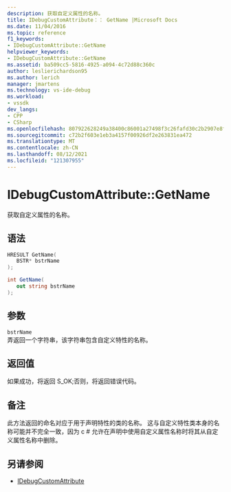 ```yaml
---
description: 获取自定义属性的名称。
title: IDebugCustomAttribute：： GetName |Microsoft Docs
ms.date: 11/04/2016
ms.topic: reference
f1_keywords:
- IDebugCustomAttribute::GetName
helpviewer_keywords:
- IDebugCustomAttribute::GetName
ms.assetid: ba509cc5-5816-4925-a094-4c72d88c360c
author: leslierichardson95
ms.author: lerich
manager: jmartens
ms.technology: vs-ide-debug
ms.workload:
- vssdk
dev_langs:
- CPP
- CSharp
ms.openlocfilehash: 807922628249a38400c86001a27498f3c26fafd30c2b2907e8faa2cb09fd2454
ms.sourcegitcommit: c72b2f603e1eb3a4157f00926df2e263831ea472
ms.translationtype: MT
ms.contentlocale: zh-CN
ms.lasthandoff: 08/12/2021
ms.locfileid: "121307955"
---
```

# <a name="idebugcustomattributegetname"></a>IDebugCustomAttribute::GetName
获取自定义属性的名称。

## <a name="syntax"></a>语法

```cpp
HRESULT GetName( 
   BSTR* bstrName
);
```

```csharp
int GetName(
   out string bstrName
);
```

## <a name="parameters"></a>参数
`bstrName`\
弄返回一个字符串，该字符串包含自定义特性的名称。

## <a name="return-value"></a>返回值
 如果成功，将返回 S_OK;否则，将返回错误代码。

## <a name="remarks"></a>备注
 此方法返回的命名对应于用于声明特性的类的名称。 这与自定义特性类本身的名称可能并不完全一致，因为 c # 允许在声明中使用自定义属性名称时将其从自定义属性名称中删除。

## <a name="see-also"></a>另请参阅
- [IDebugCustomAttribute](../../../extensibility/debugger/reference/idebugcustomattribute.md)
